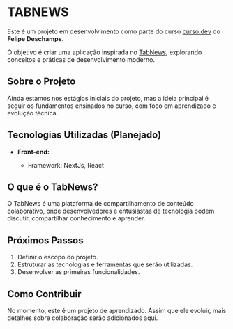 # **TABNEWS**

Este é um projeto em desenvolvimento como parte do curso [curso.dev](https://curso.dev) do **Felipe Deschamps**.

O objetivo é criar uma aplicação inspirada no [TabNews](https://tabnews.com.br), explorando conceitos e práticas de desenvolvimento moderno.

## **Sobre o Projeto**

Ainda estamos nos estágios iniciais do projeto, mas a ideia principal é seguir os fundamentos ensinados no curso, com foco em aprendizado e evolução técnica.

## **Tecnologias Utilizadas (Planejado)**

- **Front-end:**

  - Framework: NextJs, React

## **O que é o TabNews?**

O TabNews é uma plataforma de compartilhamento de conteúdo colaborativo, onde desenvolvedores e entusiastas de tecnologia podem discutir, compartilhar conhecimento e aprender.

## **Próximos Passos**

1. Definir o escopo do projeto.
2. Estruturar as tecnologias e ferramentas que serão utilizadas.
3. Desenvolver as primeiras funcionalidades.

## **Como Contribuir**

No momento, este é um projeto de aprendizado. Assim que ele evoluir, mais detalhes sobre colaboração serão adicionados aqui.
